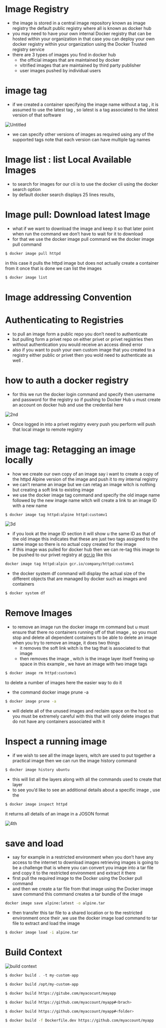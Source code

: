 # Image Registry

- the image is stored in a central image repository known as image registry the default public registry where all is known as docker hub
- you may need to have your own internal Docker registry that can be hosted within your organization in that case you can deploy your own docker registry within your organization using the Docker Trusted registry service
- there are 3 types of images you find in docker hub
    - the official images that are maintained by docker
    - vitrified images that are maintained by third party publisher
    - user images pushed by individual users

# image tag

- if we created a container specifying the image name without a tag , it is assumed to use the latest tag , so latest is a tag associated to the latest version of that software

![Untitled](https://github.com/alinedam/Sitech-Internship/assets/108859223/f61a9f73-de02-4704-8203-1f8df79f4728)


- we can specify other versions of images as required using any of the supported tags note that each version can have multiple tag names

# Image list : list Local Available Images

- to search for images for our cli is to use the docker cli using the docker search option
- by default docker search displays 25 lines results,

# Image pull: Download latest Image

- what if we want to download the image and keep it so that later point when run the command we don’t have to wait for it to download
- for that we use the docker image pull command we the docker image pull command

```bash
$ docker image pull httpd 
```

in this case it pulls the httpd image but does not actually create a container from it once that is done we can list the images  

```bash
$ docker image list 
```

# Image addressing Convention

# Authenticating to Registries

- to pull an image form a public repo you don’t need to authenticate
- but pulling form a privet repo on either privet or privet registries then without authentication you would receive an access dined error
- also if you want to push your own custom image that you created to a registry either public or privet then you wold need to authenticate as well .

# how to auth a docker registry

- for this we run the docker login command and specify then username and password for the registry so if pushing to Docker Hub u must create an account on docker hub and use the credential here

![2nd](https://github.com/alinedam/Sitech-Internship/assets/108859223/092c4daf-0ecc-4656-b3df-fd1e19b9fcc7)


- Once logged in into a privet registry every push you perform will push that local image to remote registry

 

# image tag: Retagging an image locally

- how we create our own copy of an image say i want to create a copy of the httpd Alpine version of the image and push it to my internal registry
- we can’t rename an image but we can retag an image witch is nothing but creating a soft link to existing image
- we use the docker image tag command and specify the old image name followed by the new image name witch will create a link to an image ID with a new name

```bash
$ docker image tag httpd:alpine httpd:customv1 
```

![3d](https://github.com/alinedam/Sitech-Internship/assets/108859223/c8734c29-c383-4b2e-9bde-6e6a60d02dec)


- if you look at the image ID section it will show u the same ID as that of the old image  this indicates that these are just two tags assigned to the same image so there is no actual copy created for the image
- if this image was pulled for docker hub then we can re-tag this image to be pushed to our privet registry at [gcr.io](http://gcr.io)  like this

```bash
docker image tag httpd:alpin gcr.io/company/httpd:customv1
```

- the docker system df command will display the actual size of the different objects that are managed by docker such as images and containers

 

```bash
$ docker system df 
```

# Remove Images

- to remove an image run the docker image rm command  but u must ensure that there no containers running off of that image , so you must stop and delete all dependent containers to be able to delete an image when you try to remove an image, it does two things
    - it removes the soft link witch is the tag that is associated to that image
    - then removes the image , witch is the image layer itself freeing up space in this example , we have an image with two image tags

```bash
$ docker image rm httpd:customv1 
```

to delete a number of images here the easier way to do it 

- the command docker image prune -a

```bash
$ docker image prune -a 
```

- will delete all of the unused images and reclaim space on the host so you must be extremely careful with this that will only delete images that do not have any containers associated with it

# Inspect a running image

- if we wish to see all the image layers, witch are used to put together a practical image then we can run the image history command

```bash
$ docker image history ubuntu 
```

- this will list all the layers along with all the commands used to create that layer
- to see you’d like to see an additional details about a specific image , use the

```bash
$ docker image inspect httpd 
```

it returns all details of an image in a JOSON format 

![4th](https://github.com/alinedam/Sitech-Internship/assets/108859223/b72c9d5d-09b8-435b-97bb-d4f37f108902)


# save and load

- say for example in a restricted environment when you don’t have any access to the internet to download images retrieving images is going to be a challenge that is where you can convert you image into a tar file and copy it to the restricted environment and extract it there
- first pull the required image to the Docker using the Docker pull command
- and then we create a tar file from that image using the Docker image save command this command creates a tar bundle of the image

```bash
docker image save alpine:latest -o alpine.tar 
```

- then transfer this tar file to a shared location or to the restricted environment once their ,we use the docker image load command to tar file to extract and load the image

```bash
$ docker image load -i alpine.tar 
```

# Build Context

![build context](https://github.com/alinedam/Sitech-Internship/assets/108859223/f6567848-a1ce-44f4-ad0b-ea87e2555c47)


```jsx
$ docker build . -t my-custom-app
```

```bash
$ docker build /opt/my-custom-app
```

```bash
$ docker build https://gitube.com/myacocunt/mayapp
```

```bash
$ docker build https://github.com/myaccount/myapp#<brach>
```

```bash
$ docker build https://github.com/myaccount/myapp#<folder>
```

```bash
$ docker build -f Dockerfile.dev https://github.com/myaccount/myapp
```
